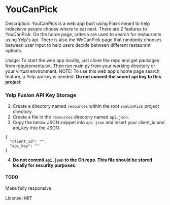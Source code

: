 # YouCanPick

Description:
YouCanPick is a web app built using Flask meant to help indecisive people choose where to eat next. There are 2 features to YouCanPick. On the home page, criteria are used to search for restaurants using Yelp's api. There is also the WeCanPick page that randomly chooses between user input to help users decide between different restaurant options.

Usage:
To start the web app locally, just clone the repo and get packages from requirements.txt. Then run main.py from your working directory or your virtual environment.
NOTE: To use this web app's home page search feature, a Yelp api key is needed.
**Do not commit the secret api key to this project**

### Yelp Fusion API Key Storage
1. Create a directory named `resources` within the root `YouCanPick` project directory.
2. Create a file in the `resources` directory named `api.json`.
3. Copy the below JSON snippet into `api.json` and insert your client_id and api_key into the JSON.
```
{
  "client_id": "",
  "api_key": ""
}
```
4. **Do not commit `api.json` to the Git repo. This file should be stored locally for security purposes.**

#### TODO
Make fully responsive

License:
MIT
